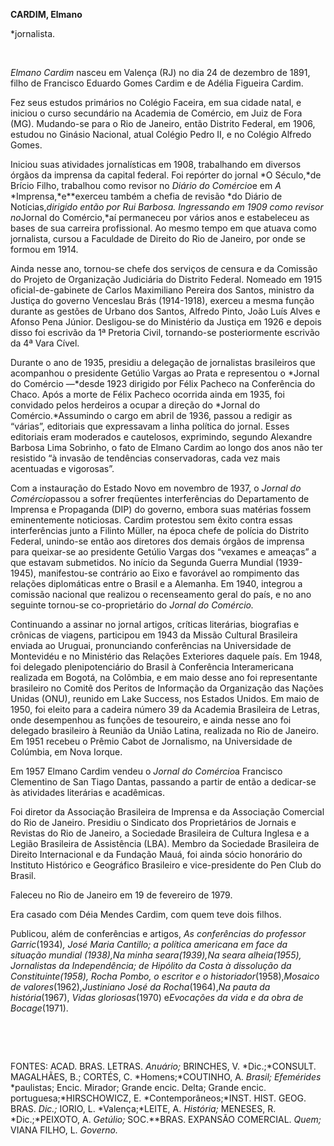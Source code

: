 **CARDIM, Elmano**

\*jornalista.

 

*Elmano Cardim* nasceu em Valença (RJ) no dia 24 de dezembro de 1891,
filho de Francisco Eduardo Gomes Cardim e de Adélia Figueira Cardim.

Fez seus estudos primários no Colégio Faceira, em sua cidade natal, e
iniciou o curso secundário na Academia de Comércio, em Juiz de Fora
(MG). Mudando-se para o Rio de Janeiro, então Distrito Federal, em 1906,
estudou no Ginásio Nacional, atual Colégio Pedro II, e no Colégio
Alfredo Gomes.

Iniciou suas atividades jornalísticas em 1908, trabalhando em diversos
órgãos da imprensa da capital federal. Foi repórter do jornal *O
Século,*de Brício Filho, trabalhou como revisor no *Diário do Comércio*e
em *A* *Imprensa,*e**exerceu também a chefia de revisão *do Diário de
Notícias,*dirigido então por Rui Barbosa. Ingressando em 1909 como
revisor no*Jornal do Comércio,*aí permaneceu por vários anos e
estabeleceu as bases de sua carreira profissional. Ao mesmo tempo em que
atuava como jornalista, cursou a Faculdade de Direito do Rio de Janeiro,
por onde se formou em 1914.

Ainda nesse ano, tornou-se chefe dos serviços de censura e da Comissão
do Projeto de Organização Judiciária do Distrito Federal. Nomeado em
1915 oficial-de-gabinete de Carlos Maximiliano Pereira dos Santos,
ministro da Justiça do governo Venceslau Brás (1914-1918), exerceu a
mesma função durante as gestões de Urbano dos Santos, Alfredo Pinto,
João Luís Alves e Afonso Pena Júnior. Desligou-se do Ministério da
Justiça em 1926 e depois disso foi escrivão da 1ª Pretoria Civil,
tornando-se posteriormente escrivão da 4ª Vara Cível.

Durante o ano de 1935, presidiu a delegação de jornalistas brasileiros
que acompanhou o presidente Getúlio Vargas ao Prata e representou o
*Jornal do Comércio —*desde 1923 dirigido por Félix Pacheco na
Conferência do Chaco. Após a morte de Félix Pacheco ocorrida ainda em
1935, foi convidado pelos herdeiros a ocupar a direção do *Jornal do
Comércio.*Assumindo o cargo em abril de 1936, passou a redigir as
“várias”, editoriais que expressavam a linha política do jornal. Esses
editoriais eram moderados e cautelosos, exprimindo, segundo Alexandre
Barbosa Lima Sobrinho, o fato de Elmano Cardim ao longo dos anos não ter
resistido “à invasão de tendências conservadoras, cada vez mais
acentuadas e vigorosas”.

Com a instauração do Estado Novo em novembro de 1937, o *Jornal do
Comércio*passou a sofrer freqüentes interferências do Departamento de
Imprensa e Propaganda (DIP) do governo, embora suas matérias fossem
eminentemente noticiosas. Cardim protestou sem êxito contra essas
interferências junto a Filinto Müller, na época chefe de polícia do
Distrito Federal, unindo-se então aos diretores dos demais órgãos de
imprensa para queixar-se ao presidente Getúlio Vargas dos “vexames e
ameaças” a que estavam submetidos. No início da Segunda Guerra Mundial
(1939-1945), manifestou-se contrário ao Eixo e favorável ao rompimento
das relações diplomáticas entre o Brasil e a Alemanha. Em 1940, integrou
a comissão nacional que realizou o recenseamento geral do país, e no ano
seguinte tornou-se co-proprietário do *Jornal do Comércio.*

Continuando a assinar no jornal artigos, críticas literárias, biografias
e crônicas de viagens, participou em 1943 da Missão Cultural Brasileira
enviada ao Uruguai, pronunciando conferências na Universidade de
Montevidéu e no Ministério das Relações Exteriores daquele país. Em
1948, foi delegado plenipotenciário do Brasil à Conferência
Interamericana realizada em Bogotá, na Colômbia, e em maio desse ano foi
representante brasileiro no Comitê dos Peritos de Informação da
Organização das Nações Unidas (ONU), reunido em Lake Success, nos
Estados Unidos. Em maio de 1950, foi eleito para a cadeira número 39 da
Academia Brasileira de Letras, onde desempenhou as funções de
tesoureiro, e ainda nesse ano foi delegado brasileiro à Reunião da União
Latina, realizada no Rio de Janeiro. Em 1951 recebeu o Prêmio Cabot de
Jornalismo, na Universidade de Colúmbia, em Nova Iorque.

Em 1957 Elmano Cardim vendeu o *Jornal do Comércio*a Francisco
Clementino de San Tiago Dantas, passando a partir de então a dedicar-se
às atividades literárias e acadêmicas.

Foi diretor da Associação Brasileira de Imprensa e da Associação
Comercial do Rio de Janeiro. Presidiu o Sindicato dos Proprietários de
Jornais e Revistas do Rio de Janeiro, a Sociedade Brasileira de Cultura
Inglesa e a Legião Brasileira de Assistência (LBA). Membro da Sociedade
Brasileira de Direito Internacional e da Fundação Mauá, foi ainda sócio
honorário do Instituto Histórico e Geográfico Brasileiro e
vice-presidente do Pen Club do Brasil.

Faleceu no Rio de Janeiro em 19 de fevereiro de 1979.

Era casado com Déia Mendes Cardim, com quem teve dois filhos.

Publicou, além de conferências e artigos, *As conferências do professor
Garric*(1934)*,* *José Maria Cantillo; a política americana em* *face da
situação mundial (*1938),*Na minha* *seara*(1939),*Na seara
alheia*(1955), *Jornalistas da Independência; de Hipólito da Costa à
dissolução da Constituinte*(1958*), Rocha* *Pombo, o escritor e o
historiador*(1958),*Mosaico de valores*(1962),*Justiniano José da*
*Rocha*(1964),*Na pauta da história*(1967), *Vidas gloriosas*(1970)
e*Evocações da vida e* *da obra de Bocage*(1971).

 

 

FONTES: ACAD. BRAS. LETRAS. *Anuário;* BRINCHES, V. *Dic.;*CONSULT.
MAGALHÃES, B.; CORTÉS, C. *Homens;*COUTINHO, A. *Brasil; Efemérides*
*paulistas; Encic. Mirador; Grande encic. Delta; Grande encic.
portuguesa;*HIRSCHOWICZ, E. *Contemporâneos;*INST. HIST. GEOG. BRAS.
*Dic.;* IORIO, L. *Valença;*LEITE, A. *História;* MENESES, R.
*Dic.;*PEIXOTO, A. *Getúlio;* SOC.**BRAS. EXPANSÃO COMERCIAL. *Quem;*
VIANA FILHO, L. *Governo.*

 
